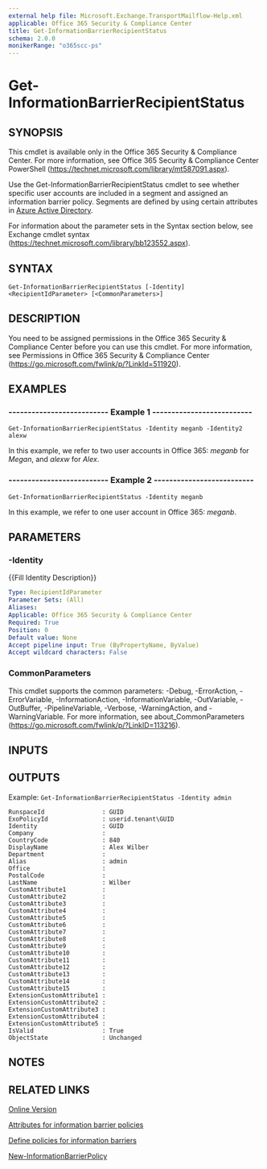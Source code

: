```yaml
---
external help file: Microsoft.Exchange.TransportMailflow-Help.xml
applicable: Office 365 Security & Compliance Center
title: Get-InformationBarrierRecipientStatus
schema: 2.0.0
monikerRange: "o365scc-ps"
---
```


# Get-InformationBarrierRecipientStatus

## SYNOPSIS
This cmdlet is available only in the Office 365 Security & Compliance Center. For more information, see Office 365 Security & Compliance Center PowerShell (https://technet.microsoft.com/library/mt587091.aspx).

Use the Get-InformationBarrierRecipientStatus cmdlet to see whether specific user accounts are included in a segment and assigned an information barrier policy. Segments are defined by using certain attributes in [Azure Active Directory](https://docs.microsoft.com/office365/securitycompliance/information-barriers-attributes).

For information about the parameter sets in the Syntax section below, see Exchange cmdlet syntax (https://technet.microsoft.com/library/bb123552.aspx).

## SYNTAX

```
Get-InformationBarrierRecipientStatus [-Identity] <RecipientIdParameter> [<CommonParameters>]
```

## DESCRIPTION
You need to be assigned permissions in the Office 365 Security & Compliance Center before you can use this cmdlet. For more information, see Permissions in Office 365 Security & Compliance Center (https://go.microsoft.com/fwlink/p/?LinkId=511920).

## EXAMPLES

### -------------------------- Example 1 --------------------------
```
Get-InformationBarrierRecipientStatus -Identity meganb -Identity2 alexw
```

In this example, we refer to two user accounts in Office 365: *meganb* for *Megan*, and *alexw* for *Alex*.

### -------------------------- Example 2 --------------------------
```
Get-InformationBarrierRecipientStatus -Identity meganb
```
In this example, we refer to one user account in Office 365: *meganb*.


## PARAMETERS

### -Identity
{{Fill Identity Description}}

```yaml
Type: RecipientIdParameter
Parameter Sets: (All)
Aliases:
Applicable: Office 365 Security & Compliance Center
Required: True
Position: 0
Default value: None
Accept pipeline input: True (ByPropertyName, ByValue)
Accept wildcard characters: False
```

### CommonParameters
This cmdlet supports the common parameters: -Debug, -ErrorAction, -ErrorVariable, -InformationAction, -InformationVariable, -OutVariable, -OutBuffer, -PipelineVariable, -Verbose, -WarningAction, and -WarningVariable. For more information, see about_CommonParameters (https://go.microsoft.com/fwlink/p/?LinkID=113216).

## INPUTS

###  

## OUTPUTS

Example: `Get-InformationBarrierRecipientStatus -Identity admin`

```
RunspaceId                : GUID
ExoPolicyId               : userid.tenant\GUID
Identity                  : GUID
Company                   :
CountryCode               : 840
DisplayName               : Alex Wilber
Department                :
Alias                     : admin
Office                    :
PostalCode                :
LastName                  : Wilber
CustomAttribute1          :
CustomAttribute2          :
CustomAttribute3          :
CustomAttribute4          :
CustomAttribute5          :
CustomAttribute6          :
CustomAttribute7          :
CustomAttribute8          :
CustomAttribute9          :
CustomAttribute10         :
CustomAttribute11         :
CustomAttribute12         :
CustomAttribute13         :
CustomAttribute14         :
CustomAttribute15         :
ExtensionCustomAttribute1 :
ExtensionCustomAttribute2 :
ExtensionCustomAttribute3 :
ExtensionCustomAttribute4 :
ExtensionCustomAttribute5 :
IsValid                   : True
ObjectState               : Unchanged
```

## NOTES

## RELATED LINKS

[Online Version](https://docs.microsoft.com/powershell/module/exchange/policy-and-compliance/get-informationbarrierrecipientstatus)

[Attributes for information barrier policies](https://docs.microsoft.com/office365/securitycompliance/information-barriers-attributes)

[Define policies for information barriers](https://docs.microsoft.com/office365/securitycompliance/information-barriers-policies)

[New-InformationBarrierPolicy](New-InformationBarrierPolicy.md)
